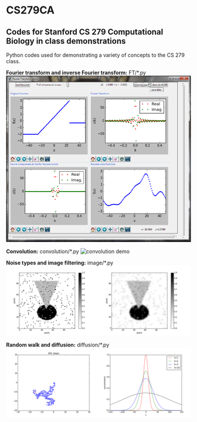 # CS279CA
## Codes for Stanford CS 279 Computational Biology in class demonstrations
Python codes used for demonstrating a variety of concepts to the CS 279 class.


**Fourier transform and inverse Fourier transform:**
FT/*.py
![FT demo](https://github.com/qiiyang/CS279CA/blob/master/readme/ft.png)


**Convolution:**
convolution/*.py
![convolution demo](https://github.com/qiiyang/CS279CA/blob/master/readme/convolution.gif)


**Noise types and image filtering:**
image/*.py
![image demo](https://github.com/qiiyang/CS279CA/blob/master/readme/noise.gif)


**Random walk and diffusion:**
diffusion/*.py
![image demo](https://github.com/qiiyang/CS279CA/blob/master/readme/diffusion.png)